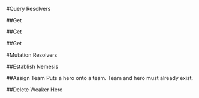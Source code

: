 #Query Resolvers

##Get 

##Get 

##Get

#Mutation Resolvers

##Establish Nemesis

##Assign Team
Puts a hero onto a team. Team and hero must already exist.

##Delete Weaker Hero